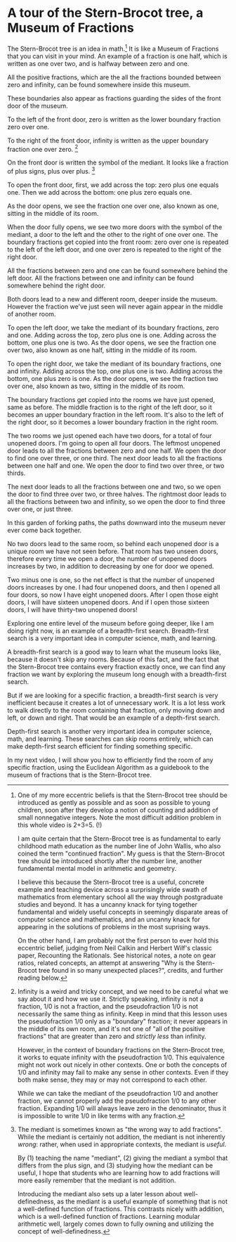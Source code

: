 # A tour of the Stern-Brocot tree, a Museum of Fractions

The Stern-Brocot tree is an idea in math.[^motivation] It is like a Museum of Fractions that you can visit in your mind. An example of a fraction is one half, which is written as one over two, and is halfway between zero and one.

All the positive fractions, which are the all the fractions bounded between zero and infinity, can be found somewhere inside this museum.

These boundaries also appear as fractions guarding the sides of the front door of the museum.

To the left of the front door, zero is written as the lower boundary fraction zero over one.

To the right of the front door, infinity is written as the upper boundary fraction one over zero. [^infinity]

On the front door is written the symbol of the mediant. It looks like a fraction of plus signs, plus over plus. [^mediant]

To open the front door, first, we add across the top: zero plus one equals one. Then we add across the bottom: one plus zero equals one.

As the door opens, we see the fraction one over one,  also known as one, sitting in the middle of its room.

When the door fully opens, we see two more doors with the symbol of the mediant, a door to the left and the other to the right of one over one.  The boundary fractions get copied into the front room:  zero over one is repeated to the left of the left door, and one over zero is repeated to the right of the right door.

All the fractions between zero and one can be found somewhere behind the left door.  All the fractions between one and infinity can be found somewhere behind the right door.

Both doors lead to a new and different room, deeper inside the museum.  However the fraction we've just seen will never again appear in the middle of another room.

To open the left door, we take the mediant of its boundary fractions, zero and one.  Adding across the top, zero plus one is one.  Adding across the bottom, one plus one is two.  As the door opens, we see the fraction one over two, also known as one half, sitting in the middle of its room.

To open the right door, we take the mediant of its boundary fractions, one and infinity.  Adding across the top, one plus one is two.  Adding across the bottom, one plus zero is one.  As the door opens, we see the fraction two over one, also known as two, sitting in the middle of its room.

The boundary fractions get copied into the rooms we have just opened, same as before.  The middle fraction is to the right of the left door, so it becomes an upper boundary fraction in the left room.  It's also to the left of the right door, so it becomes a lower boundary fraction in the right room.

The two rooms we just opened each have two doors, for a total of four unopened doors. I'm going to open all four doors.  The leftmost unopened door leads to all the fractions between zero and one half.  We open the door to find one over three, or one third.  The next door leads to all the fractions between one half and one.  We open the door to find two over three, or two thirds.

The next door leads to all the fractions between one and two, so we open the door to find three over two, or three halves.  The rightmost door leads to all the fractions between two and infinity, so we open the door to find three over one, or just three.

In this garden of forking paths, the paths downward into the museum never ever come back together.

No two doors lead to the same room, so behind each unopened door is a unique room we have not seen before.  That room has two unseen doors, therefore every time we open a door, the number of unopened doors increases by two, in addition to decreasing by one for door we opened.

Two minus one is one, so the net effect is that the number of unopened doors increases by one.  I had four unopened doors, and then I opened all four doors, so now I have eight unopened doors.  After I open those eight doors, I will have sixteen unopened doors.  And if I open those sixteen doors, I will have thirty-two unopened doors!

Exploring one entire level of the museum before going deeper, like I am doing right now, is an example of a breadth-first search.  Breadth-first search is a very important idea in computer science, math, and learning.

A breadth-first search is a good way to learn what the museum looks like, because it doesn't skip any rooms.  Because of this fact, and the fact that the Stern-Brocot tree contains every fraction exactly once, we can find any fraction we want by exploring the museum long enough with a breadth-first search.

But if we are looking for a specific fraction, a breadth-first search is very inefficient because it creates a lot of unnecessary work. It is a lot less work to walk directly to the room containing that fraction, only moving down and left, or down and right. That would be an example of a depth-first search.

Depth-first search is another very important idea in computer science, math, and learning. These searches can skip rooms entirely,  which can make depth-first search efficient for finding something specific.

In my next video, I will show you how to efficiently find the room of any specific fraction, using the Euclidean Algorithm as a guidebook to the museum of fractions that is the Stern-Brocot tree.

[^motivation]:
    One of my more eccentric beliefs is that the Stern-Brocot tree should be introduced as gently as possible and as soon as possible to young children, soon after they develop a notion of counting and addition of small nonnegative integers.  Note the most difficult addition problem in this whole video is 2+3=5. (!)

    I am quite certain that the Stern-Brocot tree is as fundamental to early childhood math education as the number line of John Wallis, who also coined the term "continued fraction". My guess is that the Stern-Brocot tree should be introduced shortly after the number line, another fundamental mental model in arithmetic and geometry.

    I believe this because the Stern-Brocot tree is a useful, concrete example and teaching device across a surprisingly wide swath of mathematics from elementary school all the way through postgraduate studies and beyond. It has a uncanny knack for tying together fundamental and widely useful concepts in seemingly disparate areas of computer science and mathematics, and an uncanny knack for appearing in the solutions of problems in the most suprising ways.

    On the other hand, I am probably not the first person to ever hold this eccentric belief, judging from Neil Calkin and Herbert Wilf's classic paper, Recounting the Rationals.  See historical notes[^history], a note on gear ratios[^mechanical], related concepts[^related], an attempt at answering "Why is the Stern-Brocot tree found in so many unexpected places?"[^why], credits[^credits], and further reading[^furtherreading] below.

[^infinity]:
    Infinity is a weird and tricky concept, and we need to be careful what we say about it and how we use it.  Strictly speaking, infinity is not a fraction, 1/0 is not a fraction, and the pseudofraction 1/0 is not necessarily the same thing as infinity.  Keep in mind that this lesson uses the pseudofraction 1/0 only as a "boundary" fraction;  it never appears in the middle of its own room, and it's not one of "all of the positive fractions" that are greater than zero and _strictly less_ than infinity.

    However, in the context of boundary fractions on the Stern-Brocot tree, it works to equate infinity with the pseudofraction 1/0.  This equivalence might not work out nicely in other contexts.  One or both the concepts of 1/0 and infinity may fail to make any sense in other contexts.  Even if they both make sense, they may or may not correspond to each other.

    While we can take the mediant of the pseudofraction 1/0 and another fraction,  we cannot properly add the pseudofraction 1/0 to any other fraction. Expanding 1/0 will always leave zero in the denominator, thus it is impossible to write 1/0 in like terms with any fraction.

[^mediant]:
    The mediant is sometimes known as "the wrong way to add fractions".  While the mediant is certainly not addition, the mediant is not inherently _wrong_: rather, when used in appropriate contexts, the mediant is _useful_.

    By (1) teaching the name "mediant", (2) giving the mediant a symbol that differs from the plus sign, and (3) studying how the mediant can be useful, I hope that students who are learning how to add fractions will more easily remember that the mediant is not addition.

    Introducing the mediant also sets up a later lesson about well-definedness, as the mediant is a useful example of something that is not a well-defined function of fractions.  This contrasts nicely with addition, which is a well-defined function of fractions.  Learning modular arithmetic well, largely comes down to fully owning and utilizing the concept of well-definedness.

[^history]:
    The [Āryabhaṭīya](https://www.youtube.com/watch?v=VCVEAHy3hsQ) is a Indian text on astronomy and mathematics written in Sanskrit circa 499 CE.  It attempted to find solutions of the linear diophantine equation Ax = By + C,  for positive A, B, C, using a solution that, although the method itself seems unclear to scholars who have worked on or from English translations, seems clearly related to continued fractions. Linear diophantine equations can indeed be solved using continued fractions! The Stern-Brocot tree is essentially equivalent to the modern notion of "simple continued fractions".

    However the Stern-Brocot tree is conceptually easier to grasp for the first time, and can be used to motivate learning about integer multiplication and division, which in turn leads to simple continued fractions.  Moreover, the Stern-Brocot tree continues to be a useful mental model for simple continued fractions even after a student of mathematics starts to understand continued fractions.  The Indian mathematician Srinivasa Ramanujan (1887-1920) is particularly famous for his understanding of continued fractions, and various generalizations thereof.

    Euclid's Elements (circa 300 BC) contains a clear description of the Euclidean algorithm, which provides a guidebook to the museum of fractions that is the Stern-Brocot tree.  Knowledge of the Euclidean algorithm was expected of some 19th century British schoolboys, though it's fallen largely out of favor over the last 100 years or so, at least for classes outside of computer science and discrete math.

    The Āryabhaṭīya and Euclid's Elements were among the first Greek and Indian mathematical texts translated into Arabic circa 820 CE by the Persian mathematician al-Khwārizmī working at the House of Wisdom in Baghdad, Iraq, as part of the Translation Movement of the Abbasid Caliphate.   The Āryabhaṭīya is a major source for al-Khwārizmī's highly influential textbooks on arithmetic including "al-ḥisāb al-hindī", or the "Book of Indian Computation".  While those textbooks have been lost, they were the basis for a number of Latin textbooks on arithmetic, most famously by Fibonacci, Sacrobosco, and Christopher Clavius.

    These Latin textbooks popularized Hindu-Arabic place-value arithmetic in Europe during the late middle ages and early Renaissance, which in turn gave rise to the most widely used methods used to write down and calculate with numbers used by humans today.  al-Khwārizmī is much better known for his (still intact) textbook, "algebra", or rather "The Compendious Book on Calculation by Completion and Balancing".  The very word "algebra" is a medieval Latinization of part of the Arabic name of this textbook, al-Kitāb al-Mukhtaṣar fī Ḥisāb al-Jabr wal-Muqābalah.  The word "algorithm" is also based on a medieval Latinization of the name "al-Khwārizmī".

    Farey Sequences were published by John Farey Sr (1816) and Augustin-Louis Cauchy (1828), and indepedently published by Charles Haros (1802) who credited Nicolas Chuquet (circa 1480) for the mediant-based algorithm.  The Farey sequences are an inorder traversal of a finite subgraph of the Stern-Brocot tree.  Farey sequences of increasing order would be an example of iterative deeping.  Iterative deepening is an important heuristic in machine learning and human learning, and should often be preferred to breadth-first search.  Jérôme Franel and Edmund Landau proved that certain statements about the asymptotic behaviors of Farey sequences of increasing order are equivalent to the Riemann Hypothesis.  Solving the Riemann Hypothesis is one of the million-dollar Millenium Prize Problems of the Clay Mathematics Institute.

    Continued fractions (or various generalizations thereof) appear in the writings of Rafael Bombelli (1572), Pietro Cataldi (1613), William Brouncker (c 1650), John Wallis (1656,1695), Roger Cotes (1714), Leonhard Euler (1737, 1748), Johann Lambert (1761), Joseph-Louis Lagrange (1768,1770),  Carl Friedrich Gauss (1813), Henri Padé (1892), Srinivasa Ramanujan (1920), and Bill Gosper (1972) among many, many more modern authors.  Generalizing continued fractions to complex arithmetic is a useful tool in Complex Analysis.

    "Concrete Mathematics" credits Moritz Stern (1858) and Achille Brocot (1861) for the discovery of the Stern-Brocot tree, and mentions that Hermann Minkowski presented a lecture on the Stern-Brocot representation to the International Congress of Mathematicans in Heidelberg in 1904.  Hermann Minkowski is better known for his 1907 publication of the first mathematical models that conformed to Albert Einstein's Theory of Special Relativity, now termed Minkowski spaces in his honor.

    Moritz Stern (1807-1894) was a professor of mathematics at Göttingen University, Germany.   Moritz Stern was the first Jewish full professor at any German university who obtained the position without first converting to Christianity.  He was the first person to be promoted to Carl Fredrich Gauss's professorship after Gauss's death.  Moritz Stern was a teacher of Bernhard Riemann, who formulated the Riemann Hypothesis.  Bernhard Riemann might have anticipated the possibility that the geometry of universe is non-Euclidean, anticipating a key aspect of the Theory of Relativity.

    Achille Brocot (1817-1878) was a French clockmaker and partner in the a small clockmaking company "Brocot et Delettrez" in Paris.  The Stern-Brocot tree was used to help select gear ratios in some of their mechanical clocks.[^mechanical] Over 100 years later, in 1971 the Hafele–Keating experiment would use cesium beam atomic clocks, the most precise clocks available at the time, to directly test time dilation predictions of the Theory of Relativity for the first time.

[^mechanical]:
    It is true that the Stern-Brocot tree leads to all the "best" rational approximations of some target.  However, the exact particular notion of "best" that corresponds to the Stern-Brocot tree, while of great interest in mathematics, is often too simplistic to be directly relevant to selecting gear ratios in mechanical engineering.

    In this context, a "best" rational approximation is any fraction that either has a smaller denominator, or is closer to the target, than any other fraction.  Performing a binary search on the Stern-Brocot tree will lead you past every single fraction that is a best rational approximation, although not every fraction you pass by will be such an approximation.

    In mechanical engineering, a reasonable rule of thumb is that a gear should typically have less than about 100 teeth. Any more than that, and the teeth get very tiny, which can compromise mechanical strength, or the gear starts getting very big and heavy. Not to mention the manufacturing expense of such a complicated gear with more than 100 teeth! It's often better to find an approximation of the desired gearing ratio as a gear train of 2-4 links.

    For a more in-depth look at these issues, I highly recommend the article ["Stern-Brocot Tree and Gearing" on the Engineering Commons website](https://www.engineeringcommons.org/stern-brocot-tree).

[^related]:
    Topics that the Stern-Brocot tree relates to each other,  or are closely related to the Stern-Brocot tree, or the Stern-Brocot tree could at least serve as a useful MacGuffin for discussion,  include but are not limited to:

    1. Elementary Arithmetic

        * integer multiplication as repeated addition

        * integer division as repeated subtraction

        * units of measurement, unit fractions, like terms

        * unit conversions, expanding fractions, adding fractions

        * comparing fractions

        * rounding fractions

        * reducing fractions, least terms

        * the Euclidean algorithm

    2. Euclidean Geometry, Linear Algebra

        * the number line

        * the golden ratio

        * Cartesian coordinates

        * Euclid's orchard

        * slope, rates of change

        * projections of points onto lines

        * the parallelogram law of vector addition

        * 2x2 matrix multiplication

        * determinants of 2x2 matrices

        * Ford Circles

        * The sail of a real number (see Geometry of Continued Fractions by O. Karpenkov)

    3. Computer Science

        * binary numbers

        * binary trees

        * loop invariants

        * loop variants, halting

        * breadth-first search

        * first-in, first-out (FIFO) queues

        * depth-first search

        * last-in, first-out (LIFO) stacks

        * binary search

        * inorder traversals

        * backtracking

        * stack-based recursion

        * iterative deepening

        * run-length encoding

        * off-by-one errors

        * algorithmic complexity

        * worst-case analysis

        * asymptotic analysis

    4. Discrete Mathematics

        * Cantor's countably infinite versus uncountably infinite sets

        * Fibonacci numbers

        * relative primality

        * well-defined functions

        * well-defined relations

        * modular arithmetic

        * (co)recursion and (co)induction

    5. Calculus

        * limits, convergence of sequences

        * the (semi-)convergents of a real number X

    6. Numerical Analysis

        * continued fractions

        * dynamical systems

        * Diophantine approximation

        * best rational approximations

        * Euler-Lagrange theorem of periodic continued fractions

        * Liouville Numbers, Transcendality

        * Dirichlet Approximation Theorem

        * Hurwitz's Theorem (of Number Theory)

        * Thue-Siegel-Roth Theorem

        * exact real arithmetic

        * approximate rational arithmetic

    7. Number Theory, Cryptography

        * Farey sequences

        * the Stern-Brocot representation

        * linear Diophantine equations

        * Pell's Equation

        * Bezout's Identity

        * the extended Euclidean Algorithm

        * multiplicative modular inverses

        * the Calkin-Wilf tree

        * finite fields

        * elliptic curves

        * modular forms

    8. Non-Euclidean Geometry, Abstract Algebra, and Complex Analysis

        * Linear Fractional Transformations

        * The Stern-Brocot free monoid SL(2,N)

        * The modular group PSL(2,Z)

        * The special linear group SL(2,Z)

        * The general linear group GL(2,Z), the automorphisms of the additive group Z⨯Z

        * The projective general linear group PGL(2,Z)

        * The isometries of the hyperbolic plane, PGL(2,R)

        * The Möbius transformations PGL(2,C) = PSL(2,C)

        * Minkowski spacetime, Einstein's special relativity

        * Mathematical Physics

[^why]:
    I enjoyed this attempt to explain why the Stern-Brocot tree appears and reappears in so many weird and unexpected places:

    > Continued fractions appear in many different branches of mathematics: the theory of Diophantine approximation, algebraic number theory, coding theory, toric geometry, dynamical systems, ergodic theory, etc.  One of the metamathematical explanations of this phenomenon is based on an interesting structure of the set of real numbers endowed with two operations: addition `a + b` and inversion `1 / b`. This structure appeared for the first time in the Euclidean algorithm, which was known several thousand years ago. Similarly to the structures of fields and rings (with operations of additions `a + b` and multiplication `a * b`), structures with addition and inversion can be found in many branches of mathematics.  That is the reason why continued fractions can be encountered far away from number theory. In particular, continued fractions have a geometric interpretation in terms of integer geometry, which we place as the cornerstone of this book.
    >
    > * from the preface to "Geometry of Continued Fractions", by Oleg N Karpenkov

[^credits]:
    **Primary influences:**

    Gibbons, Jeremy et al. (2006). [Functional Pearl: Enumerating the rationals.](https://www.cs.ox.ac.uk/jeremy.gibbons/publications/rationals.pdf) J. Funct. Program.. 16. 281-291. 10.1017/S0956796806005880.

    Calkin, Neil and Herbert Wilf. (2000). [Recounting the Rationals.](https://www2.math.upenn.edu/~wilf/website/recounting.pdf) American Mathematical Monthly. 107. 10.2307/2589182.

    Graham, Ronald et al. (1994). Concrete Mathematics: A Foundation for Computer Science (2nd. ed.). Addison-Wesley Longman Publishing Co., Inc., USA.

    Project Euler https://projecteuler.net

[^furtherreading]:
    **Further Material:**

    Herzinger, Kurt and Robert Wisner [Connecting Greek Ladders and Continued Fractions](https://www.maa.org/press/periodicals/convergence/connecting-greek-ladders-and-continued-fractions-introduction) _Convergence_ (January 2014)

    Barrow, John D. [Chaos in Numberland: the secret life of continued fractions](https://plus.maths.org/issue11/features/cfractions/2pdf/index.html/op.pdf) _Plus Magazine_ (June 2000)

    Wood, Japheth et al. [Touching Infinity: Hyperbinary Numbers and Fraction Trees](https://mathcircles.org/activity/touching-infinity/)

    Davis, Tom. [Conway's Rational Tangles](http://www.geometer.org/mathcircles/tangle.pdf)

    Serenevy, Amanda. [Rational Tangles: A Mathematical Dance](https://www.youtube.com/watch?v=vFjAMPfKI6c)